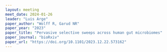 ```yaml
---
layout: meeting
meet_date: 2024-01-26
leader: "Luis Arge"
paper_author: "Wolff R, Garud NR"
paper_year: "2023"
paper_title: "Pervasive selective sweeps across human gut microbiomes"
paper_journal: "bioRxiv"
paper_url: "https://doi.org/10.1101/2023.12.22.573162"
---
```

